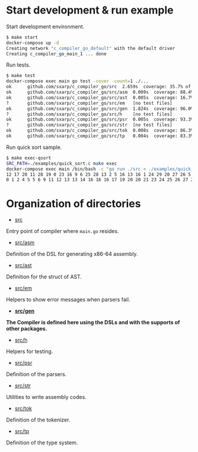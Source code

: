 # Start development & run example

Start development environment.

```sh
$ make start
docker-compose up -d
Creating network "c_compiler_go_default" with the default driver
Creating c_compiler_go_main_1 ... done
```

Run tests.

```sh
$ make test
docker-compose exec main go test -cover -count=1 ./...
ok  	github.com/sxarp/c_compiler_go/src	2.659s	coverage: 35.7% of statements
ok  	github.com/sxarp/c_compiler_go/src/asm	0.009s	coverage: 88.4% of statements
ok  	github.com/sxarp/c_compiler_go/src/ast	0.005s	coverage: 16.7% of statements
?   	github.com/sxarp/c_compiler_go/src/em	[no test files]
ok  	github.com/sxarp/c_compiler_go/src/gen	1.824s	coverage: 96.0% of statements
?   	github.com/sxarp/c_compiler_go/src/h	[no test files]
ok  	github.com/sxarp/c_compiler_go/src/psr	0.005s	coverage: 93.3% of statements
?   	github.com/sxarp/c_compiler_go/src/str	[no test files]
ok  	github.com/sxarp/c_compiler_go/src/tok	0.008s	coverage: 86.3% of statements
ok  	github.com/sxarp/c_compiler_go/src/tp	0.004s	coverage: 83.3% of statements
```

Run quick sort sample.

```sh
$ make exec-qsort
SRC_PATH=./examples/quick_sort.c make exec
docker-compose exec main /bin/bash -c "go run ./src < ./examples/quick_sort.c > ./tmp/out.s; gcc -o ./tmp/out.o ./tmp/out.s; ./tmp/out.o"
12 17 20 11 28 19 0 23 16 9 6 25 28 13 2 5 16 13 16 1 24 29 20 27 26 5 4 21 14 27
0 1 2 4 5 5 6 9 11 12 13 13 14 16 16 16 17 19 20 20 21 23 24 25 26 27 27 28 28 29
```


# Organization of directories

* [src](https://github.com/sxarp/c_compiler_go/tree/master/src)

Entry point of compiler where `main.go` resides.

* [src/asm](https://github.com/sxarp/c_compiler_go/tree/master/src/asm)

Definition of the DSL for generating x86-64 assembly.

* [src/ast](https://github.com/sxarp/c_compiler_go/tree/master/src/ast)

Definition for the struct of AST.

* [src/em](https://github.com/sxarp/c_compiler_go/tree/master/src/em)

Helpers to show error messages when parsers fail.

* **[src/gen](https://github.com/sxarp/c_compiler_go/tree/master/src/gen)**

**The Compiler is defined here using the DSLs and with the supports of other packages.**

* [src/h](https://github.com/sxarp/c_compiler_go/tree/master/src/h)

Helpers for testing.

* [src/psr](https://github.com/sxarp/c_compiler_go/tree/master/src/psr)

Definition of the parsers.

* [src/str](https://github.com/sxarp/c_compiler_go/tree/master/src/str)


Utilities to write assembly codes.

* [src/tok](https://github.com/sxarp/c_compiler_go/tree/master/src/tok)


Definition of the tokenizer.

* [src/tp](https://github.com/sxarp/c_compiler_go/tree/master/src/tp)

Definition of the type system.
